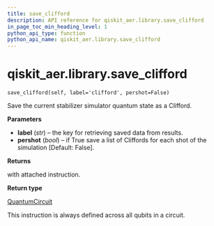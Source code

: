 ```yaml
---
title: save_clifford
description: API reference for qiskit_aer.library.save_clifford
in_page_toc_min_heading_level: 1
python_api_type: function
python_api_name: qiskit_aer.library.save_clifford
---
```


# qiskit\_aer.library.save\_clifford

<span id="qiskit_aer.library.save_clifford" />

`save_clifford(self, label='clifford', pershot=False)`

Save the current stabilizer simulator quantum state as a Clifford.

**Parameters**

*   **label** (*str*) – the key for retrieving saved data from results.
*   **pershot** (*bool*) – if True save a list of Cliffords for each shot of the simulation \[Default: False].

**Returns**

with attached instruction.

**Return type**

[QuantumCircuit](qiskit.circuit.QuantumCircuit "qiskit.circuit.QuantumCircuit")

<Admonition title="Note" type="note">
  This instruction is always defined across all qubits in a circuit.
</Admonition>

